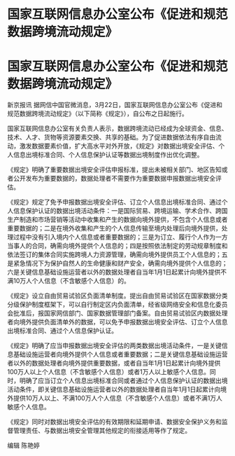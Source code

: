 # 国家互联网信息办公室公布《促进和规范数据跨境流动规定》

# 国家互联网信息办公室公布《促进和规范数据跨境流动规定》

新京报讯 据网信中国官微消息，3月22日，国家互联网信息办公室公布《促进和规范数据跨境流动规定》（以下简称《规定》），自公布之日起施行。

国家互联网信息办公室有关负责人表示，数据跨境流动已经成为全球资金、信息、技术、人才、货物等资源要素交换、共享的基础。为了促进数据依法有序自由流动，激发数据要素价值，扩大高水平对外开放，《规定》对数据出境安全评估、个人信息出境标准合同、个人信息保护认证等数据出境制度作出优化调整。

《规定》明确了重要数据出境安全评估申报标准，提出未被相关部门、地区告知或者公开发布为重要数据的，数据处理者不需要作为重要数据申报数据出境安全评估。

《规定》规定了免予申报数据出境安全评估、订立个人信息出境标准合同、通过个人信息保护认证的数据出境活动条件：一是国际贸易、跨境运输、学术合作、跨国生产制造和市场营销等活动中收集和产生的数据向境外提供，不包含个人信息或者重要数据的；二是在境外收集和产生的个人信息传输至境内处理后向境外提供，处理过程中没有引入境内个人信息或者重要数据的；三是为订立、履行个人作为一方当事人的合同，确需向境外提供个人信息的；四是按照依法制定的劳动规章制度和依法签订的集体合同实施跨境人力资源管理，确需向境外提供员工个人信息的；五是紧急情况下为保护自然人的生命健康和财产安全，确需向境外提供个人信息的；六是关键信息基础设施运营者以外的数据处理者自当年1月1日起累计向境外提供不满10万人个人信息（不含敏感个人信息）的。

《规定》设立自由贸易试验区负面清单制度。提出自由贸易试验区在国家数据分类分级保护制度框架下，可以自行制定区内负面清单，经省级网络安全和信息化委员会批准后，报国家网信部门、国家数据管理部门备案。自由贸易试验区内数据处理者向境外提供负面清单外的数据，可以免予申报数据出境安全评估、订立个人信息出境标准合同、通过个人信息保护认证。

《规定》明确了应当申报数据出境安全评估的两类数据出境活动条件，一是关键信息基础设施运营者向境外提供个人信息或者重要数据；二是关键信息基础设施运营者以外的数据处理者向境外提供重要数据，或者自当年1月1日起累计向境外提供100万人以上个人信息（不含敏感个人信息）或者1万人以上敏感个人信息。同时，明确了应当订立个人信息出境标准合同或者通过个人信息保护认证的数据出境活动条件，即关键信息基础设施运营者以外的数据处理者自当年1月1日起累计向境外提供10万人以上、不满100万人个人信息（不含敏感个人信息）或者不满1万人敏感个人信息。

《规定》同时对数据出境安全评估的有效期限和延期申请、数据安全保护义务和监督管理责任、与数据出境安全管理其他规定的衔接适用等作了规定。

编辑 陈艳婷

